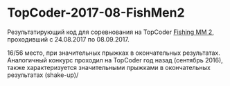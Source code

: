 # TopCoder-2017-08-FishMen2
Результатирующий код для соревнования на TopCoder [Fishing MM 2](https://community.topcoder.com/longcontest/stats/;jsessionid=62C43EC0E9A5BB7896F9583AF02A00A3?module=ViewOverview&rd=16978), проходивший с 24.08.2017 по 08.09.2017.

16/56 место, при значительных прыжках в окончательных результатах. Аналогичный конкурс проходил на TopCoder год назад (сентябрь 2016), также характеризуется значительными прыжками в окончательных результатах (shake-up)/
